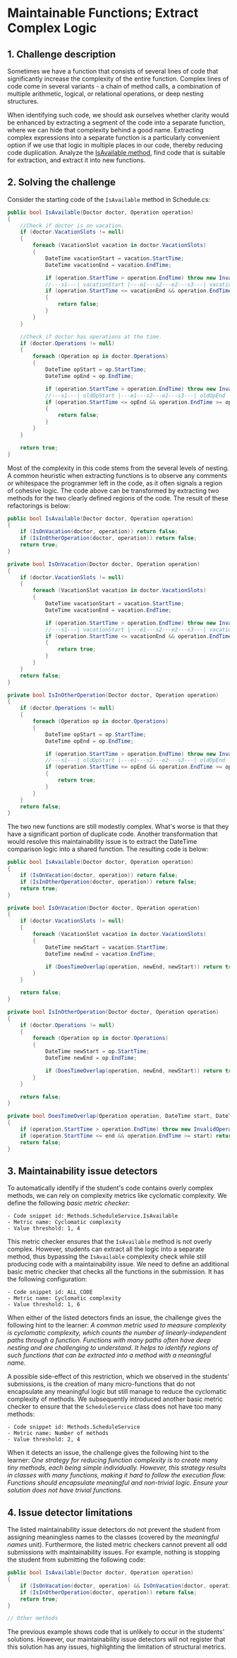 # Maintainable Functions; Extract Complex Logic

## 1. Challenge description
Sometimes we have a function that consists of several lines of code that significantly increase the complexity of the entire function. Complex lines of code come in several variants - a chain of method calls, a combination of multiple arithmetic, logical, or relational operations, or deep nesting structures.

When identifying such code, we should ask ourselves whether clarity would be enhanced by extracting a segment of the code into a separate function, where we can hide that complexity behind a good name. Extracting complex expressions into a separate function is a particularly convenient option if we use that logic in multiple places in our code, thereby reducing code duplication. Analyze the [IsAvailable method](https://github.com/Clean-CaDET/challenges/blob/master/Methods/Schedule.cs), find code that is suitable for extraction, and extract it into new functions.

## 2. Solving the challenge

Consider the starting code of the `IsAvailable` method in Schedule.cs:
```csharp
public bool IsAvailable(Doctor doctor, Operation operation)
{
    //Check if doctor is on vacation.
    if (doctor.VacationSlots != null)
    {
        foreach (VacationSlot vacation in doctor.VacationSlots)
        {
            DateTime vacationStart = vacation.StartTime;
            DateTime vacationEnd = vacation.EndTime;

            if (operation.StartTime > operation.EndTime) throw new InvalidOperationException("Invalid operation time frame.");
            //---s1---| vacationStart |---e1---s2---e2---s3---| vacationEnd |---e3---
            if (operation.StartTime <= vacationEnd && operation.EndTime >= vacationStart)
            {
                return false;
            }
        }
    }

    //Check if doctor has operations at the time.
    if (doctor.Operations != null)
    {
        foreach (Operation op in doctor.Operations)
        {
            DateTime opStart = op.StartTime;
            DateTime opEnd = op.EndTime;

            if (operation.StartTime > operation.EndTime) throw new InvalidOperationException("Invalid operation time frame.");
            //---s1---| oldOpStart |---e1---s2---e2---s3---| oldOpEnd |---e3---
            if (operation.StartTime <= opEnd && operation.EndTime >= opStart)
            {
                return false;
            }
        }
    }

    return true;
}
```
Most of the complexity in this code stems from the several levels of nesting. A common heuristic when extracting functions is to observe any comments or whitespace the programmer left in the code, as it often signals a region of cohesive logic. The code above can be transformed by extracting two methods for the two clearly defined regions of the code. The result of these refactorings is below:

```csharp
public bool IsAvailable(Doctor doctor, Operation operation)
{
    if (IsOnVacation(doctor, operation)) return false;
    if (IsInOtherOperation(doctor, operation)) return false;
    return true;
}

private bool IsOnVacation(Doctor doctor, Operation operation)
{
    if (doctor.VacationSlots != null)
    {
        foreach (VacationSlot vacation in doctor.VacationSlots)
        {
            DateTime vacationStart = vacation.StartTime;
            DateTime vacationEnd = vacation.EndTime;

            if (operation.StartTime > operation.EndTime) throw new InvalidOperationException("Invalid operation time frame.");
            //---s1---| vacationStart |---e1---s2---e2---s3---| vacationEnd |---e3---
            if (operation.StartTime <= vacationEnd && operation.EndTime >= vacationStart)
            {
                return true;
            }
        }
    }
    return false;
}

private bool IsInOtherOperation(Doctor doctor, Operation operation)
{
    if (doctor.Operations != null)
    {
        foreach (Operation op in doctor.Operations)
        {
            DateTime opStart = op.StartTime;
            DateTime opEnd = op.EndTime;

            if (operation.StartTime > operation.EndTime) throw new InvalidOperationException("Invalid operation time frame.");
            //---s1---| oldOpStart |---e1---s2---e2---s3---| oldOpEnd |---e3---
            if (operation.StartTime <= opEnd && operation.EndTime >= opStart)
            {
                return true;
            }
        }
    }
    return false;
}
```

The two new functions are still modestly complex. What's worse is that they have a significant portion of duplicate code. Another transformation that would resolve this maintainability issue is to extract the DateTime comparison logic into a shared function. The resulting code is below:

```csharp
public bool IsAvailable(Doctor doctor, Operation operation)
{
    if (IsOnVacation(doctor, operation)) return false;
    if (IsInOtherOperation(doctor, operation)) return false;
    return true;
}

private bool IsOnVacation(Doctor doctor, Operation operation)
{
    if (doctor.VacationSlots != null)
    {
        foreach (VacationSlot vacation in doctor.VacationSlots)
        {
            DateTime newStart = vacation.StartTime;
            DateTime newEnd = vacation.EndTime;

            if (DoesTimeOverlap(operation, newEnd, newStart)) return true;
        }
    }

    return false;
}

private bool IsInOtherOperation(Doctor doctor, Operation operation)
{
    if (doctor.Operations != null)
    {
        foreach (Operation op in doctor.Operations)
        {
            DateTime newStart = op.StartTime;
            DateTime newEnd = op.EndTime;

            if (DoesTimeOverlap(operation, newEnd, newStart)) return true;
        }
    }

    return false;
}

private bool DoesTimeOverlap(Operation operation, DateTime start, DateTime end)
{
    if (operation.StartTime > operation.EndTime) throw new InvalidOperationException("Invalid operation time frame.");
    if (operation.StartTime <= end && operation.EndTime >= start) return true;
    return false;
}
```

## 3. Maintainability issue detectors
To automatically identify if the student's code contains overly complex methods, we can rely on complexity metrics like cyclomatic complexity. We define the following _basic metric checker_:
```
- Code snippet id: Methods.ScheduleService.IsAvailable
- Metric name: Cyclomatic complexity
- Value threshold: 1, 4
```
This metric checker ensures that the `IsAvailable` method is not overly complex. However, students can extract all the logic into a separate method, thus bypassing the `IsAvailable` complexity check while still producing code with a maintainability issue. We need to define an additional basic metric checker that checks all the functions in the submission. It has the following configuration:
```
- Code snippet id: ALL_CODE
- Metric name: Cyclomatic complexity
- Value threshold: 1, 6
```
When either of the listed detectors finds an issue, the challenge gives the following hint to the learner: _A common metric used to measure complexity is cyclomatic complexity, which counts the number of linearly-independent paths through a function. Functions with many paths often have deep nesting and are challenging to understand. It helps to identify regions of such functions that can be extracted into a method with a meaningful name._

A possible side-effect of this restriction, which we observed in the students' submissions, is the creation of many micro-functions that do not encapsulate any meaningful logic but still manage to reduce the cyclomatic complexity of methods. We subsequently introduced another basic metric checker to ensure that the `ScheduleService` class does not have too many methods:
```
- Code snippet id: Methods.ScheduleService
- Metric name: Number of methods
- Value threshold: 2, 4
```
When it detects an issue, the challenge gives the following hint to the learner: _One strategy for reducing function complexity is to create many tiny methods, each being simple individually. However, this strategy results in classes with many functions, making it hard to follow the execution flow. Functions should encapsulate meaningful and non-trivial logic. Ensure your solution does not have trivial functions._

## 4. Issue detector limitations
The listed maintainability issue detectors do not prevent the student from assigning meaningless names to the classes (covered by the _meaningful names_ unit). Furthermore, the listed metric checkers cannot prevent all odd submissions with maintainability issues. For example, nothing is stopping the student from submitting the following code:
```csharp
public bool IsAvailable(Doctor doctor, Operation operation)
{
    if (IsOnVacation(doctor, operation) && IsOnVacation(doctor, operation)) return false;
    if (IsInOtherOperation(doctor, operation)) return false;
    return true;
}

// Other methods
```
The previous example shows code that is unlikely to occur in the students' solutions. However, our maintainability issue detectors will not register that this solution has any issues, highlighting the limitation of structural metrics.
